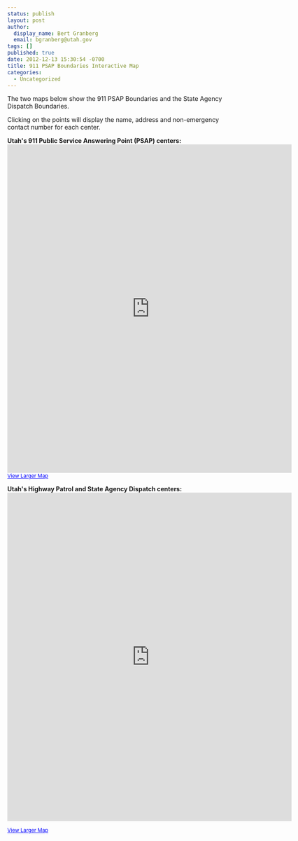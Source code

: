 ```yaml
---
status: publish
layout: post
author:
  display_name: Bert Granberg
  email: bgranberg@utah.gov
tags: []
published: true
date: 2012-12-13 15:30:54 -0700
title: 911 PSAP Boundaries Interactive Map
categories:
  - Uncategorized
---
```

<p>The two maps below show the 911 PSAP Boundaries and the State Agency Dispatch Boundaries.</p>
<p>Clicking on the points will display the name, address and non-emergency contact number for each center.</p>
<p><strong>Utah's 911 Public Service Answering Point (PSAP) centers:</strong><br />
<iframe width="650" height="750" frameborder="0" scrolling="no" marginheight="0" marginwidth="0" src="http://utah.maps.arcgis.com/home/webmap/templates/OnePane/basicviewer/embed.html?webmap=db41517c8f204cd5beac34a65dc54da0&amp;gcsextent=-117.0061,36.2411,-106.4702,42.7441&amp;displayslider=true&amp;displayscalebar=false&amp;displaysearch=true&amp;searchextent=true"></p>
<p></iframe><br /><small><a href="http://utah.maps.arcgis.com/home/webmap/viewer.html?webmap=db41517c8f204cd5beac34a65dc54da0&amp;extent=-117.0061,36.2411,-106.4702,42.7441" style="color:#0000FF;text-align:left" target="_blank">View Larger Map</a></small></p>
<p><strong>Utah's Highway Patrol and State Agency Dispatch centers:</strong><br />
<iframe width="650" height="750" frameborder="0" scrolling="no" marginheight="0" marginwidth="0" src="http://utah.maps.arcgis.com/home/webmap/templates/OnePane/basicviewer/embed.html?webmap=31e4ef140f844fce8cea3fba6de15674&amp;gcsextent=-117.0061,36.2411,-106.4702,42.7441&amp;displayslider=true&amp;displayscalebar=false&amp;displaysearch=true"></iframe></p>
<p><small><a href="http://utah.maps.arcgis.com/home/webmap/viewer.html?webmap=31e4ef140f844fce8cea3fba6de15674&amp;extent=-117.0061,36.2411,-106.4702,42.7441" style="color:#0000FF;text-align:left" target="_blank">View Larger Map</a></small></p>
